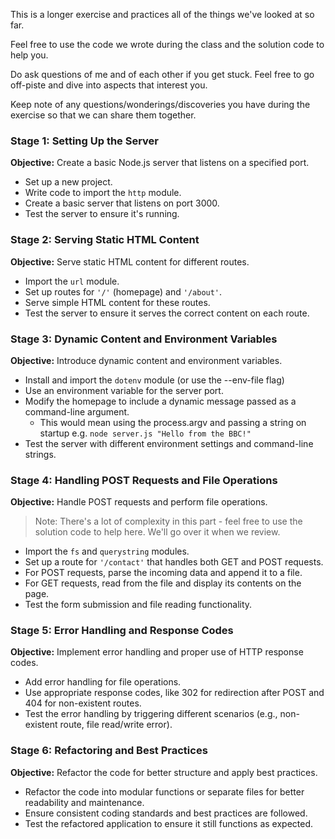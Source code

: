 This is a longer exercise and practices all of the things we've looked at so far.

Feel free to use the code we wrote during the class and the solution code to help you.

Do ask questions of me and of each other if you get stuck. Feel free to go off-piste and dive into aspects that interest you.

Keep note of any questions/wonderings/discoveries you have during the exercise so that we can share them together.

### Stage 1: Setting Up the Server
**Objective:** Create a basic Node.js server that listens on a specified port.
- Set up a new project.
- Write code to import the `http` module.
- Create a basic server that listens on port 3000.
- Test the server to ensure it's running.

### Stage 2: Serving Static HTML Content
**Objective:** Serve static HTML content for different routes.
- Import the `url` module.
- Set up routes for `'/'` (homepage) and `'/about'`.
- Serve simple HTML content for these routes.
- Test the server to ensure it serves the correct content on each route.

### Stage 3: Dynamic Content and Environment Variables
**Objective:** Introduce dynamic content and environment variables.
- Install and import the `dotenv` module (or use the --env-file flag)
- Use an environment variable for the server port.
- Modify the homepage to include a dynamic message passed as a command-line argument.
	- This would mean using the process.argv and passing a string on startup e.g. `node server.js "Hello from the BBC!"`
- Test the server with different environment settings and command-line strings.

### Stage 4: Handling POST Requests and File Operations
**Objective:** Handle POST requests and perform file operations.
> Note: There's a lot of complexity in this part - feel free to use the solution code to help here. We'll go over it when we review.
- Import the `fs` and `querystring` modules.
- Set up a route for `'/contact'` that handles both GET and POST requests.
- For POST requests, parse the incoming data and append it to a file.
- For GET requests, read from the file and display its contents on the page.
- Test the form submission and file reading functionality.

### Stage 5: Error Handling and Response Codes
**Objective:** Implement error handling and proper use of HTTP response codes.
- Add error handling for file operations.
- Use appropriate response codes, like 302 for redirection after POST and 404 for non-existent routes.
- Test the error handling by triggering different scenarios (e.g., non-existent route, file read/write error).

### Stage 6: Refactoring and Best Practices
**Objective:** Refactor the code for better structure and apply best practices.
- Refactor the code into modular functions or separate files for better readability and maintenance.
- Ensure consistent coding standards and best practices are followed.
- Test the refactored application to ensure it still functions as expected.

